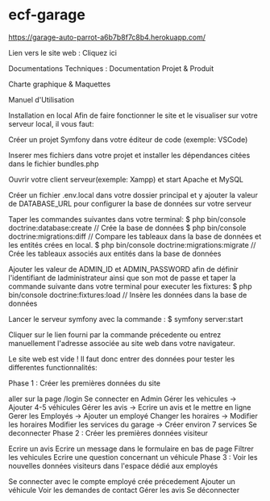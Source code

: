 # ecf-garage
https://garage-auto-parrot-a6b7b8f7c8b4.herokuapp.com/

Lien vers le site web : Cliquez ici

Documentations Techniques :
Documentation Projet & Produit

Charte graphique & Maquettes

Manuel d'Utilisation

Installation en local
Afin de faire fonctionner le site et le visualiser sur votre serveur local, il vous faut:

Créer un projet Symfony dans votre éditeur de code (exemple: VSCode)

Inserer mes fichiers dans votre projet et installer les dépendances citées dans le fichier bundles.php

Ouvrir votre client serveur(exemple: Xampp) et start Apache et MySQL

Créer un fichier .env.local dans votre dossier principal et y ajouter la valeur de DATABASE_URL pour configurer la base de données sur votre serveur

Taper les commandes suivantes dans votre terminal: $ php bin/console doctrine:database:create // Crée la base de données $ php bin/console doctrine:migrations:diff // Compare les tableaux dans la base de données et les entités crées en local. $ php bin/console doctrine:migrations:migrate // Crée les tableaux associés aux entités dans la base de données

Ajouter les valeur de ADMIN_ID et ADMIN_PASSWORD afin de définir l'identifiant de ladministrateur ainsi que son mot de passe et taper la commande suivante dans votre terminal pour executer les fixtures: $ php bin/console doctrine:fixtures:load // Insère les données dans la base de données

Lancer le serveur symfony avec la commande : $ symfony server:start

Cliquer sur le lien fourni par la commande précedente ou entrez manuellement l'adresse associée au site web dans votre navigateur.

Le site web est vide ! Il faut donc entrer des données pour tester les differentes functionnalités:

Phase 1 : Créer les premières données du site

aller sur la page /login
Se connecter en Admin
Gérer les vehicules -> Ajouter 4-5 véhicules
Gérer les avis -> Ecrire un avis et le mettre en ligne
Gerer les Employés -> Ajouter un employé
Changer les horaires -> Modifier les horaires
Modifier les services du garage -> Créer environ 7 services
Se deconnecter
Phase 2 : Créer les premières données visiteur

Ecrire un avis
Ecrire un message dans le formulaire en bas de page
Filtrer les vehicules
Ecrire une question concernant un véhicule
Phase 3 : Voir les nouvelles données visiteurs dans l'espace dédié aux employés

Se connecter avec le compte employé crée précedement
Ajouter un véhicule
Voir les demandes de contact
Gérer les avis
Se déconnecter
